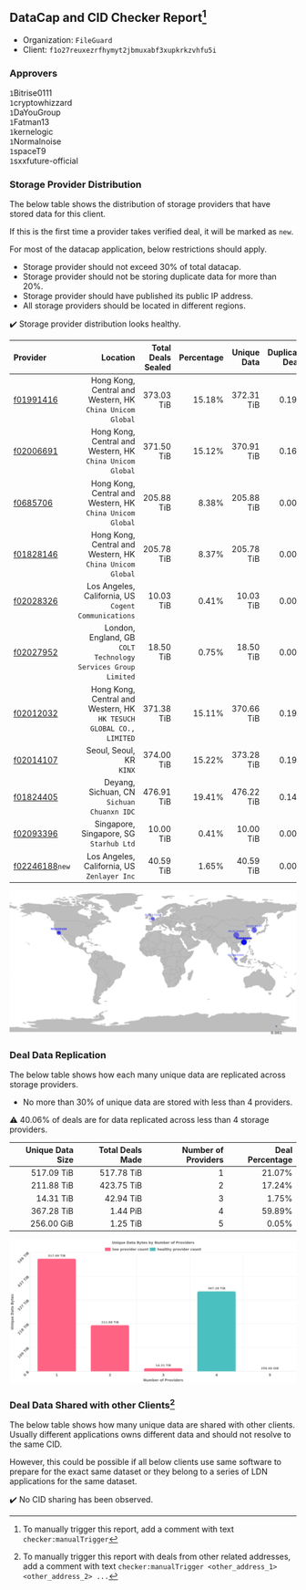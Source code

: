 ## DataCap and CID Checker Report[^1]
 - Organization: `FileGuard`
 - Client: `f1o27reuxezrfhymyt2jbmuxabf3xupkrkzvhfu5i`
### Approvers
`1`Bitrise0111<br/>`1`cryptowhizzard<br/>`1`DaYouGroup<br/>`1`Fatman13<br/>`1`kernelogic<br/>`1`Normalnoise<br/>`1`spaceT9<br/>`1`sxxfuture-official

### Storage Provider Distribution
The below table shows the distribution of storage providers that have stored data for this client.

If this is the first time a provider takes verified deal, it will be marked as `new`.

For most of the datacap application, below restrictions should apply.
 - Storage provider should not exceed 30% of total datacap.
 - Storage provider should not be storing duplicate data for more than 20%.
 - Storage provider should have published its public IP address.
 - All storage providers should be located in different regions.

✔️ Storage provider distribution looks healthy.

| Provider                                                    |                                                               Location | Total Deals Sealed | Percentage | Unique Data | Duplicate Deals |
| :---------------------------------------------------------- | ---------------------------------------------------------------------: | -----------------: | ---------: | ----------: | --------------: |
| [f01991416](https://filfox.info/en/address/f01991416)       |           Hong Kong, Central and Western, HK<br/>`China Unicom Global` |         373.03 TiB |     15.18% |  372.31 TiB |           0.19% |
| [f02006691](https://filfox.info/en/address/f02006691)       |           Hong Kong, Central and Western, HK<br/>`China Unicom Global` |         371.50 TiB |     15.12% |  370.91 TiB |           0.16% |
| [f0685706](https://filfox.info/en/address/f0685706)         |           Hong Kong, Central and Western, HK<br/>`China Unicom Global` |         205.88 TiB |      8.38% |  205.88 TiB |           0.00% |
| [f01828146](https://filfox.info/en/address/f01828146)       |           Hong Kong, Central and Western, HK<br/>`China Unicom Global` |         205.78 TiB |      8.37% |  205.78 TiB |           0.00% |
| [f02028326](https://filfox.info/en/address/f02028326)       |                Los Angeles, California, US<br/>`Cogent Communications` |          10.03 TiB |      0.41% |   10.03 TiB |           0.00% |
| [f02027952](https://filfox.info/en/address/f02027952)       |       London, England, GB<br/>`COLT Technology Services Group Limited` |          18.50 TiB |      0.75% |   18.50 TiB |           0.00% |
| [f02012032](https://filfox.info/en/address/f02012032)       | Hong Kong, Central and Western, HK<br/>`HK TESUCH GLOBAL CO., LIMITED` |         371.38 TiB |     15.11% |  370.66 TiB |           0.19% |
| [f02014107](https://filfox.info/en/address/f02014107)       |                                            Seoul, Seoul, KR<br/>`KINX` |         374.00 TiB |     15.22% |  373.28 TiB |           0.19% |
| [f01824405](https://filfox.info/en/address/f01824405)       |                          Deyang, Sichuan, CN<br/>`Sichuan Chuanxn IDC` |         476.91 TiB |     19.41% |  476.22 TiB |           0.14% |
| [f02093396](https://filfox.info/en/address/f02093396)       |                             Singapore, Singapore, SG<br/>`Starhub Ltd` |          10.00 TiB |      0.41% |   10.00 TiB |           0.00% |
| [f02246188](https://filfox.info/en/address/f02246188)`new`  |                         Los Angeles, California, US<br/>`Zenlayer Inc` |          40.59 TiB |      1.65% |   40.59 TiB |           0.00% |

<img src="https://raw.githubusercontent.com/data-preservation-programs/filplus-checker-assets/main/filecoin-project/filecoin-plus-large-datasets/issues/1711/1693881714196.png"/>

### Deal Data Replication
The below table shows how each many unique data are replicated across storage providers.

- No more than 30% of unique data are stored with less than 4 providers.

⚠️ 40.06% of deals are for data replicated across less than 4 storage providers.

| Unique Data Size | Total Deals Made | Number of Providers | Deal Percentage |
| ---------------: | ---------------: | ------------------: | --------------: |
|       517.09 TiB |       517.78 TiB |                   1 |          21.07% |
|       211.88 TiB |       423.75 TiB |                   2 |          17.24% |
|        14.31 TiB |        42.94 TiB |                   3 |           1.75% |
|       367.28 TiB |         1.44 PiB |                   4 |          59.89% |
|       256.00 GiB |         1.25 TiB |                   5 |           0.05% |

<img src="https://raw.githubusercontent.com/data-preservation-programs/filplus-checker-assets/main/filecoin-project/filecoin-plus-large-datasets/issues/1711/1693881714930.png"/>

### Deal Data Shared with other Clients[^3]
The below table shows how many unique data are shared with other clients.
Usually different applications owns different data and should not resolve to the same CID.

However, this could be possible if all below clients use same software to prepare for the exact same dataset or they belong to a series of LDN applications for the same dataset.

✔️ No CID sharing has been observed.

[^1]: To manually trigger this report, add a comment with text `checker:manualTrigger`

[^2]: Deals from those addresses are combined into this report as they are specified with `checker:manualTrigger`

[^3]: To manually trigger this report with deals from other related addresses, add a comment with text `checker:manualTrigger <other_address_1> <other_address_2> ...`
